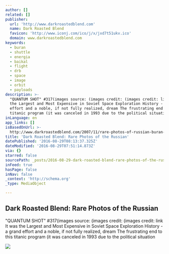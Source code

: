 ```yaml
---
author: []
related: []
publisher:
  url: 'http://www.darkroastedblend.com'
  name: Dark Roasted Blend
  favicon: 'http://www.iconj.com/ico/j/x/jxd7t51ukv.ico'
  domain: www.darkroastedblend.com
keywords:
  - buran
  - shuttle
  - energia
  - baikal
  - flight
  - drb
  - space
  - image
  - orbit
  - payloads
description: >-
  "QUANTUM SHOT" #317(images source: (images credit: (images credit: link It was
  the Largest and Most Expensive in Soviet Space Exploration History - a grand
  effort and a noble, if not fully realized, dream The frustrating end to this
  titanic program (it was canceled in 1993 due to the political situation
inLanguage: en
app_links: []
isBasedOnUrl: >-
  http://www.darkroastedblend.com/2007/11/rare-photos-of-russian-buran-space.html
title: 'Dark Roasted Blend: Rare Photos of the Russian'
datePublished: '2016-08-29T08:13:37.325Z'
dateModified: '2016-08-29T07:51:14.873Z'
via: {}
starred: false
sourcePath: _posts/2016-08-29-dark-roasted-blend-rare-photos-of-the-russian.md
inFeed: true
hasPage: false
inNav: false
_context: 'http://schema.org'
_type: MediaObject

---
```

<article style=""><h1>Dark Roasted Blend: Rare Photos of the Russian</h1><p>"QUANTUM SHOT" #317(images source: (images credit: (images credit: link It was the Largest and Most Expensive in Soviet Space Exploration History - a grand effort and a noble, if not fully realized, dream The frustrating end to this titanic program (it was canceled in 1993 due to the political situation</p><img src="http://farm3.static.flickr.com/2314/2029919427_54ee68e886.jpg" /></article>